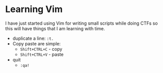 # Learning Vim

I have just started using Vim for writing small scripts while doing CTFs so this will have things that I am learning with time.

* duplicate a line: `:t.`
* Copy paste are simple:
    - `Shift+CTRL+C` - copy
    - `Shift+CTRL+V` - paste
* quit
    - `:qa!`
